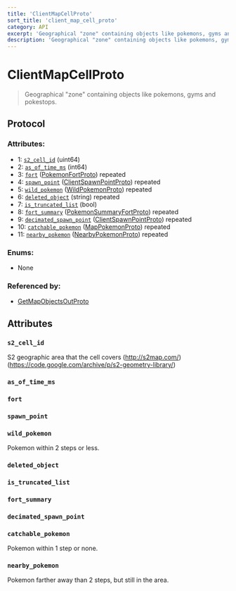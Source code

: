 ```yaml
---
title: 'ClientMapCellProto'
sort_title: 'client_map_cell_proto'
category: API
excerpt: 'Geographical "zone" containing objects like pokemons, gyms and pokestops.'
description: 'Geographical "zone" containing objects like pokemons, gyms and pokestops.'
---
```


[comment]: <> (THIS PART IS GENERATED - AKA DON'T EDIT THIS PART MANUALLY)

# ClientMapCellProto

> Geographical "zone" containing objects like pokemons, gyms and pokestops.

## Protocol

### Attributes:

- 1: [`s2_cell_id`](#s2cellid) (uint64)
- 2: [`as_of_time_ms`](#asoftimems) (int64)
- 3: [`fort`](#fort) ([PokemonFortProto](../PokemonFortProto/)) repeated
- 4: [`spawn_point`](#spawnpoint) ([ClientSpawnPointProto](../ClientSpawnPointProto/)) repeated
- 5: [`wild_pokemon`](#wildpokemon) ([WildPokemonProto](../WildPokemonProto/)) repeated
- 6: [`deleted_object`](#deletedobject) (string) repeated
- 7: [`is_truncated_list`](#istruncatedlist) (bool)
- 8: [`fort_summary`](#fortsummary) ([PokemonSummaryFortProto](../PokemonSummaryFortProto/)) repeated
- 9: [`decimated_spawn_point`](#decimatedspawnpoint) ([ClientSpawnPointProto](../ClientSpawnPointProto/)) repeated
- 10: [`catchable_pokemon`](#catchablepokemon) ([MapPokemonProto](../MapPokemonProto/)) repeated
- 11: [`nearby_pokemon`](#nearbypokemon) ([NearbyPokemonProto](../NearbyPokemonProto/)) repeated

### Enums:

- None

### Referenced by:

- [GetMapObjectsOutProto](../GetMapObjectsOutProto/)

[comment]: <> (YOU CAN EDIT AFTER THIS)

## Attributes

### `s2_cell_id`

S2 geographic area that the cell covers (http://s2map.com/) (https://code.google.com/archive/p/s2-geometry-library/)

### `as_of_time_ms`

### `fort`

### `spawn_point`

### `wild_pokemon`

Pokemon within 2 steps or less.

### `deleted_object`

### `is_truncated_list`

### `fort_summary`

### `decimated_spawn_point`

### `catchable_pokemon`

Pokemon within 1 step or none.

### `nearby_pokemon`

Pokemon farther away than 2 steps, but still in the area.
